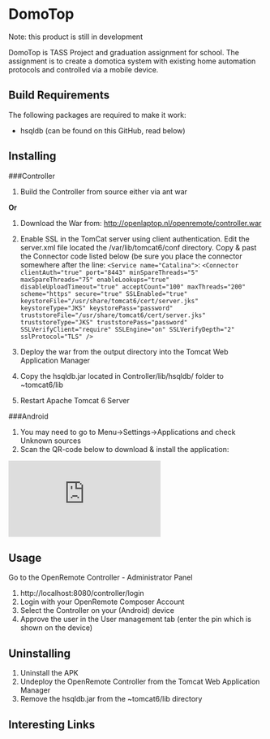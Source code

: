 DomoTop
========

Note: this product is still in development

DomoTop is TASS Project and graduation assignment for school. The assignment is to create a domotica system with existing home automation protocols and controlled via a mobile device. 

Build Requirements
-------------------

The following packages are required to make it work:
- hsqldb (can be found on this GitHub, read below)

Installing
-----------

###Controller
1. Build the Controller from source either via ant war

__Or__

1. Download the War from: http://openlaptop.nl/openremote/controller.war

2. Enable SSL in the TomCat server using client authentication. Edit the server.xml file located the /var/lib/tomcat6/conf directory. Copy & past the Connector code listed below (be sure you place the connector somewhere after the line: `<Service name="Catalina">`:
`<Connector clientAuth="true" port="8443" minSpareThreads="5" maxSpareThreads="75"
    enableLookups="true" disableUploadTimeout="true"
    acceptCount="100" maxThreads="200"
    scheme="https" secure="true" SSLEnabled="true"
    keystoreFile="/usr/share/tomcat6/cert/server.jks"
    keystoreType="JKS" keystorePass="password"
    truststoreFile="/usr/share/tomcat6/cert/server.jks"
    truststoreType="JKS" truststorePass="password"
    SSLVerifyClient="require" SSLEngine="on" SSLVerifyDepth="2" sslProtocol="TLS" /> `

3. Deploy the war from the output directory into the Tomcat Web Application Manager
4. Copy the hsqldb.jar located in Controller/lib/hsqldb/ folder to ~tomcat6/lib
5. Restart Apache Tomcat 6 Server

###Android
1. You may need to go to Menu->Settings->Applications and check Unknown sources
2. Scan the QR-code below to download & install the application:

![Android APK](http://qrcode.kaywa.com/img.php?s=6&d=http%3A%2F%2Fopenlaptop.nl%2Fopenremote%2FOpenRemoteConsole.apk)

Usage
------
Go to the OpenRemote Controller - Administrator Panel

1. http://localhost:8080/controller/login
2. Login with your OpenRemote Composer Account
3. Select the Controller on your (Android) device
4. Approve the user in the User management tab (enter the pin which is shown on the device)


Uninstalling
-------------
1. Uninstall the APK
2. Undeploy the OpenRemote Controller from the Tomcat Web Application Manager
3. Remove the hsqldb.jar from the ~tomcat6/lib directory

Interesting Links
------------------


